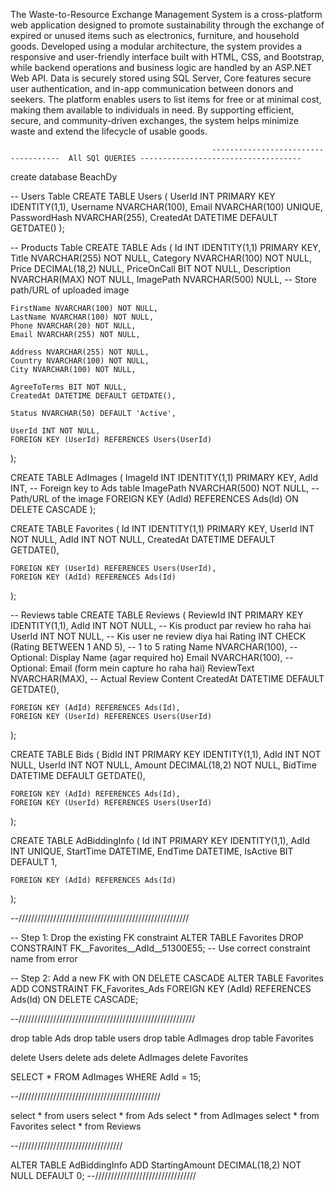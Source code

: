 The Waste-to-Resource Exchange Management System is a cross-platform web application designed to promote sustainability through the exchange of expired or unused items such as electronics,
furniture, and household goods. Developed using a modular architecture, the system provides a responsive and user-friendly interface built with HTML, CSS, and Bootstrap, 
while backend operations and business logic are handled by an ASP.NET Web API. Data is securely stored using SQL Server, 
Core features secure user authentication, and in-app communication between donors and seekers. 
The platform enables users to list items for free or at minimal cost, making them available to individuals in need. 
By supporting efficient, secure, and community-driven exchanges, the system helps minimize waste and extend the lifecycle of usable goods.

                                                 ------------------------------------  All SQl QUERIES ------------------------------------

create database BeachDy

-- Users Table
CREATE TABLE Users (
    UserId INT PRIMARY KEY IDENTITY(1,1),
    Username NVARCHAR(100),
    Email NVARCHAR(100) UNIQUE,
    PasswordHash NVARCHAR(255),
    CreatedAt DATETIME DEFAULT GETDATE()
);


-- Products Table
CREATE TABLE Ads (
    Id INT IDENTITY(1,1) PRIMARY KEY,
    Title NVARCHAR(255) NOT NULL,
    Category NVARCHAR(100) NOT NULL,
    Price DECIMAL(18,2) NULL,
    PriceOnCall BIT NOT NULL,
    Description NVARCHAR(MAX) NOT NULL,
    ImagePath NVARCHAR(500) NULL, -- Store path/URL of uploaded image

    FirstName NVARCHAR(100) NOT NULL,
    LastName NVARCHAR(100) NOT NULL,
    Phone NVARCHAR(20) NOT NULL,
    Email NVARCHAR(255) NOT NULL,

    Address NVARCHAR(255) NOT NULL,
    Country NVARCHAR(100) NOT NULL,
    City NVARCHAR(100) NOT NULL,

    AgreeToTerms BIT NOT NULL,
    CreatedAt DATETIME DEFAULT GETDATE(),

	Status NVARCHAR(50) DEFAULT 'Active', 

    UserId INT NOT NULL,
    FOREIGN KEY (UserId) REFERENCES Users(UserId)
);


CREATE TABLE AdImages (
    ImageId INT IDENTITY(1,1) PRIMARY KEY,
    AdId INT, -- Foreign key to Ads table
    ImagePath NVARCHAR(500) NOT NULL, -- Path/URL of the image
    FOREIGN KEY (AdId) REFERENCES Ads(Id) ON DELETE CASCADE
);


CREATE TABLE Favorites (
    Id INT IDENTITY(1,1) PRIMARY KEY,
    UserId INT NOT NULL,
    AdId INT NOT NULL,
    CreatedAt DATETIME DEFAULT GETDATE(),

    FOREIGN KEY (UserId) REFERENCES Users(UserId),
    FOREIGN KEY (AdId) REFERENCES Ads(Id)
);


-- Reviews table
CREATE TABLE Reviews (
    ReviewId INT PRIMARY KEY IDENTITY(1,1),
    AdId INT NOT NULL,            -- Kis product par review ho raha hai
    UserId INT NOT NULL,          -- Kis user ne review diya hai
    Rating INT CHECK (Rating BETWEEN 1 AND 5),  -- 1 to 5 rating
    Name NVARCHAR(100),           -- Optional: Display Name (agar required ho)
    Email NVARCHAR(100),          -- Optional: Email (form mein capture ho raha hai)
    ReviewText NVARCHAR(MAX),     -- Actual Review Content
    CreatedAt DATETIME DEFAULT GETDATE(),

    FOREIGN KEY (AdId) REFERENCES Ads(Id),
    FOREIGN KEY (UserId) REFERENCES Users(UserId)
);


CREATE TABLE Bids (
    BidId INT PRIMARY KEY IDENTITY(1,1),
    AdId INT NOT NULL,
    UserId INT NOT NULL,
    Amount DECIMAL(18,2) NOT NULL,
    BidTime DATETIME DEFAULT GETDATE(),

    FOREIGN KEY (AdId) REFERENCES Ads(Id),
    FOREIGN KEY (UserId) REFERENCES Users(UserId)
);



CREATE TABLE AdBiddingInfo (
    Id INT PRIMARY KEY IDENTITY(1,1),
    AdId INT UNIQUE,
    StartTime DATETIME,
    EndTime DATETIME,
    IsActive BIT DEFAULT 1,

    FOREIGN KEY (AdId) REFERENCES Ads(Id)
);



--//////////////////////////////////////////////////////


-- Step 1: Drop the existing FK constraint
ALTER TABLE Favorites
DROP CONSTRAINT FK__Favorites__AdId__51300E55; -- Use correct constraint name from error

-- Step 2: Add a new FK with ON DELETE CASCADE
ALTER TABLE Favorites
ADD CONSTRAINT FK_Favorites_Ads
FOREIGN KEY (AdId) REFERENCES Ads(Id)
ON DELETE CASCADE;


--////////////////////////////////////////////////////////




drop table Ads
drop table users
drop table AdImages
drop table Favorites 

delete  Users
delete ads 
delete AdImages
delete Favorites 


SELECT * FROM AdImages WHERE AdId = 15;

--/////////////////////////////////////////////

select * from users
select * from Ads
select * from AdImages
select * from Favorites 
select * from Reviews

--/////////////////////////////////

ALTER TABLE AdBiddingInfo
ADD StartingAmount DECIMAL(18,2) NOT NULL DEFAULT 0;
--////////////////////////////////

